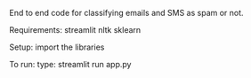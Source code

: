 End to end code for classifying emails and SMS as spam or not.

Requirements:
    streamlit
    nltk
    sklearn

Setup:
    import the libraries

To run:
    type: streamlit run app.py